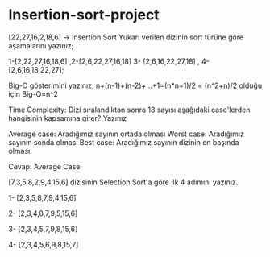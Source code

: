 # Insertion-sort-project
[22,27,16,2,18,6] -> Insertion Sort
Yukarı verilen dizinin sort türüne göre aşamalarını yazınız;

1-[2,22,27,16,18,6] ,2-[2,6,22,27,16,18] 3- [2,6,16,22,27,18] , 4- [2,6,16,18,22,27];


Big-O gösterimini yazınız;
n+(n-1)+(n-2)+...+1=(n*n+1)/2 = (n^2+n)/2 olduğu için Big-O=n^2

Time Complexity: Dizi sıralandıktan sonra 18 sayısı aşağıdaki case'lerden hangisinin kapsamına girer? Yazınız

Average case: Aradığımız sayının ortada olması
Worst case: Aradığımız sayının sonda olması
Best case: Aradığımız sayının dizinin en başında olması.

Cevap: Average Case

[7,3,5,8,2,9,4,15,6] dizisinin Selection Sort'a göre ilk 4 adımını yazınız.

1- [2,3,5,8,7,9,4,15,6]

2- [2,3,4,8,7,9,5,15,6]

3- [2,3,4,5,7,9,8,15,6]

4- [2,3,4,5,6,9,8,15,7]
